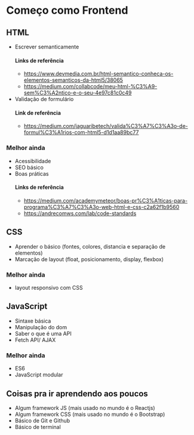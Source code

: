 # Começo como Frontend

## HTML
- Escrever semanticamente
    #### Links de referência 
    - https://www.devmedia.com.br/html-semantico-conheca-os-elementos-semanticos-da-html5/38065
    - https://medium.com/collabcode/meu-html-%C3%A9-sem%C3%A2ntico-e-o-seu-4e97c81c0c49
- Validação de formulário 
     #### Link de referência 
     - https://medium.com/jaguaribetech/valida%C3%A7%C3%A3o-de-formul%C3%A1rios-com-html5-d1d1aa89bc77

### Melhor ainda
- Acessibilidade 
- SEO básico
- Boas práticas
    #### Links de referência
     - https://medium.com/academymeteor/boas-pr%C3%A1ticas-para-programa%C3%A7%C3%A3o-web-html-e-css-c2a62f1b9560
     - https://andrecomws.com/lab/code-standards
  
## CSS
- Aprender o básico (fontes, colores, distancia e separação de elementos)
- Marcação de layout (float, posicionamento, display, flexbox)
### Melhor ainda
- layout responsivo com CSS

## JavaScript
- Sintaxe básica
- Manipulação do dom
- Saber o que é uma API
- Fetch API/ AJAX
### Melhor ainda
- ES6 
- JavaScript modular

## Coisas pra ir aprendendo aos poucos
- Algum framework JS (mais usado no mundo é o Reactjs)
- Algum framework CSS (mais usado no mundo é o Bootstrap)
- Básico de Git e Github
- Básico de terminal
